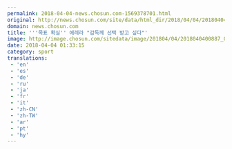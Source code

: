 ```yaml
---
permalink: 2018-04-04-news.chosun.com-1569378701.html
original: http://news.chosun.com/site/data/html_dir/2018/04/04/2018040400935.html
domain: news.chosun.com
title: '''목표 확실'' 에레라 "감독께 선택 받고 싶다"'
image: http://image.chosun.com/sitedata/image/201804/04/2018040400887_0.jpg
date: 2018-04-04 01:33:15
category: sport
translations: 
 - 'en'
 - 'es'
 - 'de'
 - 'ru'
 - 'ja'
 - 'fr'
 - 'it'
 - 'zh-CN'
 - 'zh-TW'
 - 'ar'
 - 'pt'
 - 'hy'
---
```


